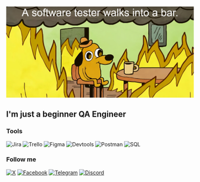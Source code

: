 [![Header](https://github.com/Ro-on/Ro-on/blob/main/assets/header.jpg)](https://www.youtube.com/watch?v=3uPIFItnrcg)

## I'm just a beginner QA Engineer

### Tools
![Jira](https://img.shields.io/badge/Jira-2F3136?style=for-the-badge&logoColor=216dfe&logo=jira)
![Trello](https://img.shields.io/badge/Trello-2F3136?style=for-the-badge&logoColor=198cf9&logo=trello)
![Figma](https://img.shields.io/badge/Figma-2F3136?style=for-the-badge&logoColor=fd7a31&logo=figma)
![Devtools](https://img.shields.io/badge/Devtools-2F3136?style=for-the-badge&logoColor=37fd17&logo=googlechrome)
![Postman](https://img.shields.io/badge/Postman-2F3136?style=for-the-badge&logoColor=fd7a31&logo=postman)
![SQL](https://img.shields.io/badge/SQL-2F3136?style=for-the-badge&logoColor=02c0ff&logo=mysql)

### Follow me
[![X](https://img.shields.io/badge/X-2F3136?style=for-the-badge&logoColor=090909&logo=x)](https://x.com/Valeroon12)
[![Facebook](https://img.shields.io/badge/Facebook-2F3136?style=for-the-badge&logoColor=0258ff&logo=Facebook)](https://www.facebook.com/zibro.valera/)
[![Telegram](https://img.shields.io/badge/Telegram-2F3136?style=for-the-badge&logoColor=02c0ff&logo=Telegram)](https://t.me/LowPolyRoon)
[![Discord](https://img.shields.io/badge/Discord-2F3136?style=for-the-badge&logoColor=5933c3&logo=Discord)](https://discordapp.com/users/ro.on.)